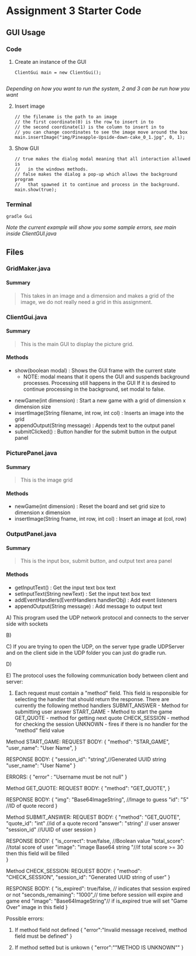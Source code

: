 # Assignment 3 Starter Code

## GUI Usage

### Code

1. Create an instance of the GUI

   ```
   ClientGui main = new ClientGui();
   ```
   ```

*Depending on how you want to run the system, 2 and 3 can be run how you want*

2. Insert image

   ```
   // the filename is the path to an image
   // the first coordinate(0) is the row to insert in to
   // the second coordinate(1) is the column to insert in to
   // you can change coordinates to see the image move around the box
   main.insertImage("img/Pineapple-Upside-down-cake_0_1.jpg", 0, 1);
   ```

3. Show GUI

   ```
   // true makes the dialog modal meaning that all interaction allowed is 
   //   in the windows methods.
   // false makes the dialog a pop-up which allows the background program 
   //   that spawned it to continue and process in the background.
   main.show(true);
   ```

### Terminal 

```
gradle Gui
```
*Note the current example will show you some sample errors, see main inside ClientGUI.java*


## Files

### GridMaker.java

#### Summary

> This takes in an image and a dimension and makes a grid of the image, we do not really need a grid in this assignment. 


### ClientGui.java
#### Summary

> This is the main GUI to display the picture grid. 

#### Methods
  - show(boolean modal) :  Shows the GUI frame with the current state
     * NOTE: modal means that it opens the GUI and suspends background processes. Processing still happens in the GUI If it is desired to continue processing in the background, set modal to false.
   * newGame(int dimension) :  Start a new game with a grid of dimension x dimension size
   * insertImage(String filename, int row, int col) :  Inserts an image into the grid
   * appendOutput(String message) :  Appends text to the output panel
   * submitClicked() :  Button handler for the submit button in the output panel

### PicturePanel.java

#### Summary

> This is the image grid

#### Methods

- newGame(int dimension) :  Reset the board and set grid size to dimension x dimension
- insertImage(String fname, int row, int col) :  Insert an image at (col, row)

### OutputPanel.java

#### Summary

> This is the input box, submit button, and output text area panel

#### Methods

- getInputText() :  Get the input text box text
- setInputText(String newText) :  Set the input text box text
- addEventHandlers(EventHandlers handlerObj) :  Add event listeners
- appendOutput(String message) :  Add message to output text

A) This program used the UDP network protocol and connects to the server side with sockets

B) 

C) If you are trying to open the UDP, on the server type gradle UDPServer and on the client side in the UDP folder you can just do gradle run. 

D)

E) 
The protocol uses the following communication body between client and server:
  1) Each request must contain a "method" field. This field is responsible for selecting the handler that should return the response.
There are currently the following method handlers
   SUBMIT_ANSWER - Method for submitting user answer
   START_GAME - Method to start the game
   GET_QUOTE - method for getting next quote
   CHECK_SESSION - method for checking the session
   UNKNOWN - fires if there is no handler for the "method" field value
   
Method START_GAME:
  REQUEST BODY:
  {
	"method": "STAR_GAME",
	"user_name": "User Name",
  }    
  
  RESPONSE BODY: 
  {
	"session_id": "string",//Generated UUID string
	"user_name": "User Name"
  }
  
  ERRORS: 
  {
	"error" : "Username must be not null"
  }
  
Method GET_QUOTE:
  REQUEST BODY:
  {
	"method": "GET_QUOTE",
  }    
  
  RESPONSE BODY: 
  {
	"img": "Base64ImageString", //Image to guess
	"id": "5" //ID of quote record
  }

Method SUBMIT_ANSWER:
  REQUEST BODY:
  {
	"method": "GET_QUOTE",
	"quote_id": "int" //id of a quote record 
	"answer": "string" // user answer
	"session_id" //UUID of user session
  }    
  
  RESPONSE BODY: 
  {
	"is_correct": true/false, //Boolean value
	"total_score": //total score of user
	"image": "image Base64 string "//if total score >= 30 then this field will be filled  
  }

  
Method CHECK_SESSION: 
  REQUEST BODY:
  {
	"method": "CHECK_SESSION",
	"session_id": "Generated UUID string of user"
  }    
  
  
  RESPONSE BODY: 
  {
	"is_expired": true/false,   // indicates that session expired or not
	"seconds_remaining": "1000",// time before session will expire and game end
	"image": "Base64ImageString"// if is_expired true will set "Game Over" image in this field
  }
  
  Possible errors:
  1) If method field not defined
  {
	"error":"Invalid message received, method field must be defined"
  }
  
  2) If method setted but is unkown
  {
	"error":""METHOD IS UNKNOWN""
  }

